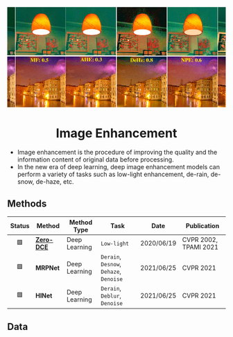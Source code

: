 <div align="center">
<img width="800" src="data/image_enhancement.png">

Image Enhancement
=============================

</div>

- Image enhancement is the procedure of improving the quality and the information 
content of original data before processing.
- In the new era of deep learning, deep image enhancement models can perform a 
variety of tasks such as low-light enhancement, de-rain, de-snow, de-haze, etc.

## Methods

| Status | Method                      | Method Type   | Task                                    | Date       | Publication           |
|:------:|-----------------------------|---------------|-----------------------------------------|------------|-----------------------|
|   🟩   | [**Zero-DCE**](zero_dce.md) | Deep Learning | `Low-light`                             | 2020/06/19 | CVPR 2002, TPAMI 2021 |
|   🟩   | **MRPNet**                  | Deep Learning | `Derain`, `Desnow`, `Dehaze`, `Denoise` | 2021/06/25 | CVPR 2021             |
|   🟩   | **HINet**                   | Deep Learning | `Derain`, `Deblur`, `Denoise`           | 2021/06/25 | CVPR 2021             |


## Data
